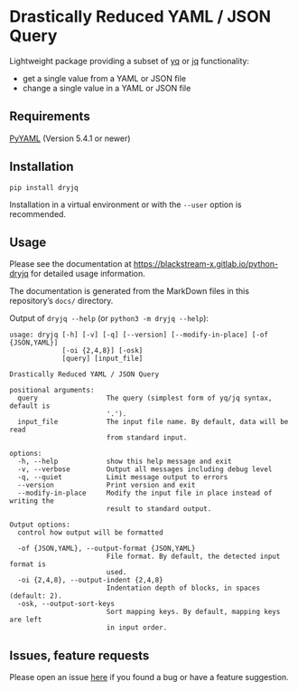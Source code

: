 # Drastically Reduced YAML / JSON Query

Lightweight package providing a subset of
[yq](https://mikefarah.gitbook.io/yq/) or
[jq](https://stedolan.github.io/jq/) functionality:

-   get a single value from a YAML or JSON file
-   change a single value in a YAML or JSON file


## Requirements

[PyYAML](https://pypi.org/project/PyYAML/) (Version 5.4.1 or newer)

## Installation

```
pip install dryjq
```

Installation in a virtual environment or with the `--user` option is recommended.


## Usage

Please see the documentation at <https://blackstream-x.gitlab.io/python-dryjq>
for detailed usage information.

The documentation is generated from the MarkDown files
in this repository’s `docs/` directory.

Output of `dryjq --help` (or `python3 -m dryjq --help`):

```
usage: dryjq [-h] [-v] [-q] [--version] [--modify-in-place] [-of {JSON,YAML}]
             [-oi {2,4,8}] [-osk]
             [query] [input_file]

Drastically Reduced YAML / JSON Query

positional arguments:
  query                 The query (simplest form of yq/jq syntax, default is
                        '.').
  input_file            The input file name. By default, data will be read
                        from standard input.

options:
  -h, --help            show this help message and exit
  -v, --verbose         Output all messages including debug level
  -q, --quiet           Limit message output to errors
  --version             Print version and exit
  --modify-in-place     Modify the input file in place instead of writing the
                        result to standard output.

Output options:
  control how output will be formatted

  -of {JSON,YAML}, --output-format {JSON,YAML}
                        File format. By default, the detected input format is
                        used.
  -oi {2,4,8}, --output-indent {2,4,8}
                        Indentation depth of blocks, in spaces (default: 2).
  -osk, --output-sort-keys
                        Sort mapping keys. By default, mapping keys are left
                        in input order.
```

## Issues, feature requests

Please open an issue [here](https://gitlab.com/blackstream-x/python-dryjq/-/issues)
if you found a bug or have a feature suggestion.

